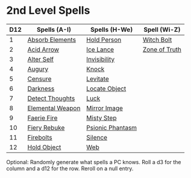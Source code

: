 # 2nd Level Spells

|D12|Spells (A-I)|Spells (H-We)|Spell (Wi-Z)|
|---|------------|-------------|------------|
|1|[Absorb Elements](Absorb%20Elements.md)|[Hold Person](Hold%20Person.md)|[Witch Bolt](Witch%20Bolt.md)|
|2|[Acid Arrow](Acid%20Arrow.md)|[Ice Lance](Ice%20Lance.md)|[Zone of Truth](Zone%20of%20Truth.md)|
|3|[Alter Self](Alter%20Self.md)|[Invisibility](Invisibility.md)||
|4|[Augury](Augury.md)|[Knock](Knock.md)||
|5|[Censure](Censure.md)|[Levitate](Levitate.md)||
|6|[Darkness](Darkness.md)|[Locate Object](Locate%20Object.md)||
|7|[Detect Thoughts](Detect%20Thoughts.md)|[Luck](Luck.md)||
|8|[Elemental Weapon](Elemental%20Weapon.md)|[Mirror Image](Mirror%20Image.md)||
|9|[Faerie Fire](Faerie%20Fire.md)|[Misty Step](Misty%20Step.md)||
|10|[Fiery Rebuke](Fiery%20Rebuke.md)|[Psionic Phantasm](Psionic%20Phantasm.md)||
|11|[Firebolts](Firebolts.md)|[Silence](Silence.md)||
|12|[Hold Object](Hold%20Object.md)|[Web](Web.md)||

Optional: Randomly generate what spells a PC knows. Roll a d3 for the column and a d12 for the row. Reroll on a null entry.
